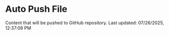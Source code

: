 # Auto Push File

Content that will be pushed to GitHub repository.
Last updated: 07/26/2025, 12:37:08 PM